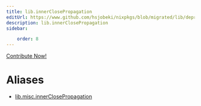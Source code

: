 ```yaml
---
title: lib.innerClosePropagation
editUrl: https://www.github.com/hsjobeki/nixpkgs/blob/migrated/lib/deprecated.nix#L143C27
description: lib.innerClosePropagation
sidebar:

    order: 8
---
```


<a href="https://www.github.com/hsjobeki/nixpkgs/blob/migrated/lib/deprecated.nix#L143C27">Contribute Now!</a>


# Aliases

- [lib.misc.innerClosePropagation](/nix-doc-comments/reference/lib/misc/lib-misc-innerclosepropagation)


